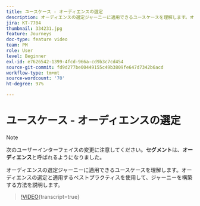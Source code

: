 ```yaml
---
title: ユースケース - オーディエンスの選定
description: オーディエンスの選定ジャーニーに適用できるユースケースを理解します。オーディエンスの選定と適用するベストプラクティスを使用して、ジャーニーを構築する方法を説明します。
jira: KT-7704
thumbnail: 334231.jpg
feature: Journeys
doc-type: feature video
team: PM
role: User
level: Beginner
exl-id: e7626542-1399-4fcd-966a-cd9b3c7cd454
source-git-commit: fd9d277be00449155c49b3809fe647d7342b6acd
workflow-type: tm+mt
source-wordcount: '70'
ht-degree: 97%

---
```


# ユースケース - オーディエンスの選定

>[!NOTE]
>次のユーザーインターフェイスの変更に注意してください。**セグメント**&#x200B;は、**オーディエンス**&#x200B;と呼ばれるようになりました。

オーディエンスの選定ジャーニーに適用できるユースケースを理解します。オーディエンスの選定と適用するベストプラクティスを使用して、ジャーニーを構築する方法を説明します。

>[!VIDEO](https://video.tv.adobe.com/v/334231?quality=12&learn=on){transcript=true}
